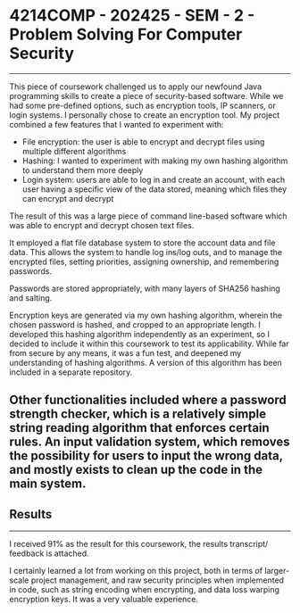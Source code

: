 # 4214COMP - 202425 - SEM - 2 - Problem Solving For Computer Security
-------------------------------------------------------------------
This piece of coursework challenged us to apply our newfound Java programming skills to create a piece of security-based software. While we had some pre-defined options, such as encryption tools, IP scanners, or login systems. I personally chose to create an encryption tool.
My project combined a few features that I wanted to experiment with:

-	File encryption: the user is able to encrypt and decrypt files using multiple different algorithms
-	Hashing: I wanted to experiment with making my own hashing algorithm to understand them more deeply
-	Login system: users are able to log in and create an account, with each user having a specific view of the data stored, meaning which files they can encrypt and decrypt

The result of this was a large piece of command line-based software which was able to encrypt and decrypt chosen text files. 

It employed a flat file database system to store the account data and file data. This allows the system to handle log ins/log outs, and to manage the encrypted files, setting priorities, assigning ownership, and remembering passwords.

Passwords are stored appropriately, with many layers of SHA256 hashing and salting. 

Encryption keys are generated via my own hashing algorithm, wherein the chosen password is hashed, and cropped to an appropriate length. I developed this hashing algorithm independently as an experiment, so I decided to include it within this coursework to test its applicability. While far from secure by any means, it was a fun test, and deepened my understanding of hashing algorithms. A version of this algorithm has been included in a separate repository.

Other functionalities included where a password strength checker, which is a relatively simple string reading algorithm that enforces certain rules. An input validation system, which removes the possibility for users to input the wrong data, and mostly exists to clean up the code in the main system. 
-------------------------------------------------------------------
## Results
-------------------------------------------------------------------
I received 91% as the result for this coursework, the results transcript/ feedback is attached. 

I certainly learned a lot from working on this project, both in terms of larger-scale project management, and raw security principles when implemented in code, such as string encoding when encrypting, and data loss warping encryption keys. It was a very valuable experience.
